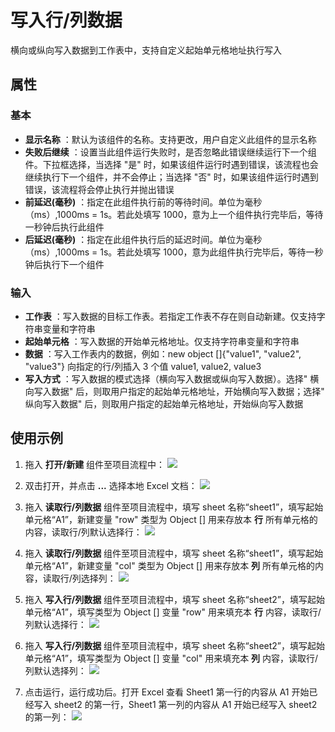 # 写入行/列数据

横向或纵向写入数据到工作表中，支持自定义起始单元格地址执行写入

## 属性

### 基本

- **显示名称** ：默认为该组件的名称。支持更改，用户自定义此组件的显示名称
- **失败后继续** ：设置当此组件运行失败时，是否忽略此错误继续运行下一个组件。下拉框选择，当选择 "是" 时，如果该组件运行时遇到错误，该流程也会继续执行下一个组件，并不会停止；当选择 "否" 时，如果该组件运行时遇到错误，该流程将会停止执行并抛出错误
- **前延迟(毫秒)** ：指定在此组件执行前的等待时间。单位为毫秒（ms）,1000ms = 1s。若此处填写 1000，意为上一个组件执行完毕后，等待一秒钟后执行此组件
- **后延迟(毫秒)** ：指定在此组件执行后的延迟时间。单位为毫秒（ms）,1000ms = 1s。若此处填写 1000，意为此组件执行完毕后，等待一秒钟后执行下一个组件

### 输入

- **工作表** ：写入数据的目标工作表。若指定工作表不存在则自动新建。仅支持字符串变量和字符串
- **起始单元格** ：写入数据的开始单元格地址。仅支持字符串变量和字符串
- **数据** ：写入工作表内的数据，例如：new object []{"value1", "value2", "value3"} 向指定的行/列插入 3 个值 value1, value2, value3
- **写入方式** ：写入数据的模式选择（横向写入数据或纵向写入数据）。选择&quot; 横向写入数据&quot; 后，则取用户指定的起始单元格地址，开始横向写入数据；选择&quot; 纵向写入数据&quot; 后，则取用户指定的起始单元格地址，开始纵向写入数据

## 使用示例

1. 拖入 **打开/新建** 组件至项目流程中：
![](https://docimages.blob.core.chinacloudapi.cn/images/Activities/OpenExcel1.png)

2. 双击打开，并点击 **...** 选择本地 Excel 文档：
![](https://docimages.blob.core.chinacloudapi.cn/images/Activities/OpenExcel2.png)

3. 拖入 **读取行/列数据** 组件至项目流程中，填写 sheet 名称“sheet1”，填写起始单元格“A1”，新建变量 "row" 类型为 Object [] 用来存放本 **行** 所有单元格的内容，读取行/列默认选择行：
![](https://docimages.blob.core.chinacloudapi.cn/images/Activities/ReadRowOrColumn1.png)

4. 拖入 **读取行/列数据** 组件至项目流程中，填写 sheet 名称“sheet1”，填写起始单元格“A1”，新建变量 "col" 类型为 Object [] 用来存放本 **列** 所有单元格的内容，读取行/列选择列：
![](https://docimages.blob.core.chinacloudapi.cn/images/Activities/ReadRowOrColumn2.png)

5. 拖入 **写入行/列数据** 组件至项目流程中，填写 sheet 名称“sheet2”，填写起始单元格“A1”，填写类型为 Object [] 变量 "row" 用来填充本 **行** 内容，读取行/列默认选择行：
![](https://docimages.blob.core.chinacloudapi.cn/images/Activities/WriteRowOrColumn1.png)

6. 拖入 **写入行/列数据** 组件至项目流程中，填写 sheet 名称“sheet2”，填写起始单元格“A1”，填写类型为 Object [] 变量 "col" 用来填充本 **列** 内容，读取行/列默认选择列：
![](https://docimages.blob.core.chinacloudapi.cn/images/Activities/WriteRowOrColumn2.png)

7. 点击运行，运行成功后。打开 Excel 查看 Sheet1 第一行的内容从 A1 开始已经写入 sheet2 的第一行，Sheet1 第一列的内容从 A1 开始已经写入 sheet2 的第一列：
![](https://docimages.blob.core.chinacloudapi.cn/images/Activities/WriteRowOrColumn3.png)
